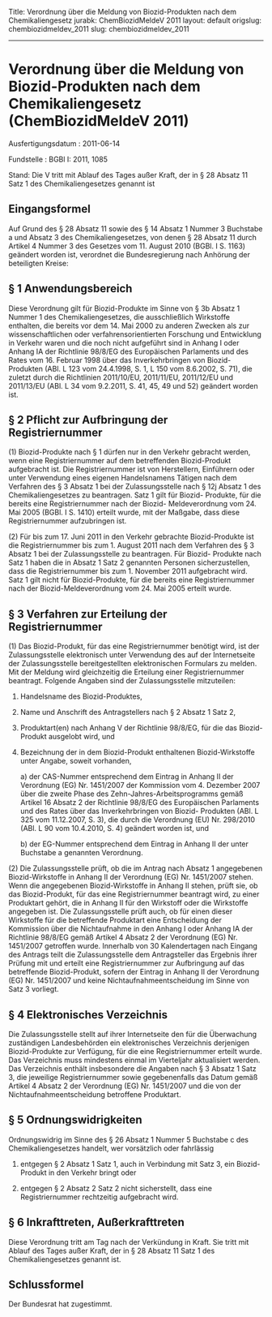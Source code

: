 Title: Verordnung über die Meldung von Biozid-Produkten nach dem Chemikaliengesetz
jurabk: ChemBiozidMeldeV 2011
layout: default
origslug: chembiozidmeldev_2011
slug: chembiozidmeldev_2011

---

# Verordnung über die Meldung von Biozid-Produkten nach dem Chemikaliengesetz (ChemBiozidMeldeV 2011)

Ausfertigungsdatum
:   2011-06-14

Fundstelle
:   BGBl I: 2011, 1085

Stand: Die V tritt mit Ablauf des Tages außer Kraft, der in § 28 Absatz 11 Satz 1 des Chemikaliengesetzes genannt ist
[^F775370_01_BJNR108500011]:     Die Verpflichtungen aus der Richtlinie 98/34/EG des Europäischen
    Parlaments und des Rates vom 22. Juni 1998 über ein
    Informationsverfahren auf dem Gebiet der Normen und technischen
    Vorschriften und der Vorschriften für die Dienste der
    Informationsgesellschaft (ABl. L 204 vom 21.7.1998, S. 37), die
    zuletzt durch die Richtlinie 2006/96/EG (ABl. L 363 vom 20.12.2006, S.
    81) geändert worden ist, sind beachtet worden.


## Eingangsformel

Auf Grund des § 28 Absatz 11 sowie des § 14 Absatz 1 Nummer 3
Buchstabe a und Absatz 3 des Chemikaliengesetzes, von denen § 28
Absatz 11 durch Artikel 4 Nummer 3 des Gesetzes vom 11. August 2010
(BGBl. I S. 1163) geändert worden ist, verordnet die Bundesregierung
nach Anhörung der beteiligten Kreise:


## § 1 Anwendungsbereich

Diese Verordnung gilt für Biozid-Produkte im Sinne von § 3b Absatz 1
Nummer 1 des Chemikaliengesetzes, die ausschließlich Wirkstoffe
enthalten, die bereits vor dem 14. Mai 2000 zu anderen Zwecken als zur
wissenschaftlichen oder verfahrensorientierten Forschung und
Entwicklung in Verkehr waren und die noch nicht aufgeführt sind in
Anhang I oder Anhang IA der Richtlinie 98/8/EG des Europäischen
Parlaments und des Rates vom 16. Februar 1998 über das
Inverkehrbringen von Biozid-Produkten (ABl. L 123 vom 24.4.1998, S. 1,
L 150 vom 8.6.2002, S. 71), die zuletzt durch die Richtlinien
2011/10/EU, 2011/11/EU, 2011/12/EU und 2011/13/EU (ABl. L 34 vom
9\.2.2011, S. 41, 45, 49 und 52) geändert worden ist.


## § 2 Pflicht zur Aufbringung der Registriernummer

(1) Biozid-Produkte nach § 1 dürfen nur in den Verkehr gebracht
werden, wenn eine Registriernummer auf dem betreffenden Biozid-Produkt
aufgebracht ist. Die Registriernummer ist von Herstellern, Einführern
oder unter Verwendung eines eigenen Handelsnamens Tätigen nach dem
Verfahren des § 3 Absatz 1 bei der Zulassungsstelle nach § 12j Absatz
1 des Chemikaliengesetzes zu beantragen. Satz 1 gilt für Biozid-
Produkte, für die bereits eine Registriernummer nach der Biozid-
Meldeverordnung vom 24. Mai 2005 (BGBl. I S. 1410) erteilt wurde, mit
der Maßgabe, dass diese Registriernummer aufzubringen ist.

(2) Für bis zum 17. Juni 2011 in den Verkehr gebrachte Biozid-Produkte
ist die Registriernummer bis zum 1. August 2011 nach dem Verfahren des
§ 3 Absatz 1 bei der Zulassungsstelle zu beantragen. Für Biozid-
Produkte nach Satz 1 haben die in Absatz 1 Satz 2 genannten Personen
sicherzustellen, dass die Registriernummer bis zum 1. November 2011
aufgebracht wird. Satz 1 gilt nicht für Biozid-Produkte, für die
bereits eine Registriernummer nach der Biozid-Meldeverordnung vom 24.
Mai 2005 erteilt wurde.


## § 3 Verfahren zur Erteilung der Registriernummer

(1) Das Biozid-Produkt, für das eine Registriernummer benötigt wird,
ist der Zulassungsstelle elektronisch unter Verwendung des auf der
Internetseite der Zulassungsstelle bereitgestellten elektronischen
Formulars zu melden. Mit der Meldung wird gleichzeitig die Erteilung
einer Registriernummer beantragt. Folgende Angaben sind der
Zulassungsstelle mitzuteilen:

1.  Handelsname des Biozid-Produktes,


2.  Name und Anschrift des Antragstellers nach § 2 Absatz 1 Satz 2,


3.  Produktart(en) nach Anhang V der Richtlinie 98/8/EG, für die das
    Biozid-Produkt ausgelobt wird, und


4.  Bezeichnung der in dem Biozid-Produkt enthaltenen Biozid-Wirkstoffe
    unter Angabe, soweit vorhanden,

    a)  der CAS-Nummer entsprechend dem Eintrag in Anhang II der Verordnung
        (EG) Nr. 1451/2007 der Kommission vom 4. Dezember 2007 über die zweite
        Phase des Zehn-Jahres-Arbeitsprogramms gemäß Artikel 16 Absatz 2 der
        Richtlinie 98/8/EG des Europäischen Parlaments und des Rates über das
        Inverkehrbringen von Biozid- Produkten (ABl. L 325 vom 11.12.2007, S.
        3), die durch die Verordnung (EU) Nr. 298/2010 (ABl. L 90 vom
        10\.4.2010, S. 4) geändert worden ist, und


    b)  der EG-Nummer entsprechend dem Eintrag in Anhang II der unter
        Buchstabe a genannten Verordnung.







(2) Die Zulassungsstelle prüft, ob die im Antrag nach Absatz 1
angegebenen Biozid-Wirkstoffe in Anhang II der Verordnung (EG) Nr.
1451/2007 stehen. Wenn die angegebenen Biozid-Wirkstoffe in Anhang II
stehen, prüft sie, ob das Biozid-Produkt, für das eine
Registriernummer beantragt wird, zu einer Produktart gehört, die in
Anhang II für den Wirkstoff oder die Wirkstoffe angegeben ist. Die
Zulassungsstelle prüft auch, ob für einen dieser Wirkstoffe für die
betreffende Produktart eine Entscheidung der Kommission über die
Nichtaufnahme in den Anhang I oder Anhang IA der Richtlinie 98/8/EG
gemäß Artikel 4 Absatz 2 der Verordnung (EG) Nr. 1451/2007 getroffen
wurde. Innerhalb von 30 Kalendertagen nach Eingang des Antrags teilt
die Zulassungsstelle dem Antragsteller das Ergebnis ihrer Prüfung mit
und erteilt eine Registriernummer zur Aufbringung auf das betreffende
Biozid-Produkt, sofern der Eintrag in Anhang II der Verordnung (EG)
Nr. 1451/2007 und keine Nichtaufnahmeentscheidung im Sinne von Satz 3
vorliegt.


## § 4 Elektronisches Verzeichnis

Die Zulassungsstelle stellt auf ihrer Internetseite den für die
Überwachung zuständigen Landesbehörden ein elektronisches Verzeichnis
derjenigen Biozid-Produkte zur Verfügung, für die eine
Registriernummer erteilt wurde. Das Verzeichnis muss mindestens einmal
im Vierteljahr aktualisiert werden. Das Verzeichnis enthält
insbesondere die Angaben nach § 3 Absatz 1 Satz 3, die jeweilige
Registriernummer sowie gegebenenfalls das Datum gemäß Artikel 4 Absatz
2 der Verordnung (EG) Nr. 1451/2007 und die von der
Nichtaufnahmeentscheidung betroffene Produktart.


## § 5 Ordnungswidrigkeiten

Ordnungswidrig im Sinne des § 26 Absatz 1 Nummer 5 Buchstabe c des
Chemikaliengesetzes handelt, wer vorsätzlich oder fahrlässig

1.  entgegen § 2 Absatz 1 Satz 1, auch in Verbindung mit Satz 3, ein
    Biozid-Produkt in den Verkehr bringt oder


2.  entgegen § 2 Absatz 2 Satz 2 nicht sicherstellt, dass eine
    Registriernummer rechtzeitig aufgebracht wird.





## § 6 Inkrafttreten, Außerkrafttreten

Diese Verordnung tritt am Tag nach der Verkündung in Kraft. Sie tritt
mit Ablauf des Tages außer Kraft, der in § 28 Absatz 11 Satz 1 des
Chemikaliengesetzes genannt ist.


## Schlussformel

Der Bundesrat hat zugestimmt.

